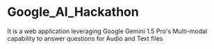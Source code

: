 # Google_AI_Hackathon
It is a web application leveraging Google Gemini 1.5 Pro's Multi-modal capability to answer questions for Audio and Text files
